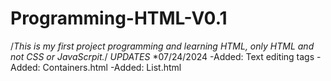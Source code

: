# Programming-HTML-V0.1
/*This is my first project programming and learning HTML, only HTML and not CSS or JavaScrpit.*/
*UPDATES*
*07/24/2024
 -Added: Text editing tags
 -Added: Containers.html
 -Added: List.html